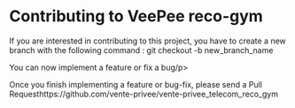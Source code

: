 # Contributing to VeePee reco-gym
<p>If you are interested in contributing to this project, you have to create a new branch with the following command : git checkout -b new_branch_name </p>

<p>You can now implement a feature or fix a bug/p>
<p>Once you finish implementing a feature or bug-fix, please send a Pull Requesthttps://github.com/vente-privee/vente-privee_telecom_reco_gym </p>


